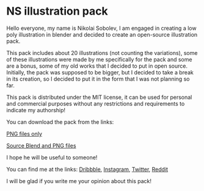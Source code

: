 # NS illustration pack

Hello everyone, my name is Nikolai Sobolev, I am engaged in creating a low poly illustration in blender and decided to create an open-source illustration pack.

This pack includes about 20 illustrations (not counting the variations), some of these illustrations were made by me specifically for the pack and some are a bonus, some of my old works that I decided to put in open source. Initially, the pack was supposed to be bigger, but I decided to take a break in its creation, so I decided to put it in the form that I was not planning so far.

This pack is distributed under the MIT license, it can be used for personal and commercial purposes without any restrictions and requirements to indicate my authorship!

You can download the pack from the links:

[PNG files only](https://github.com/nsobolewart/NS-illustration-pack/releases/download/1/NS_illustration_pack_v1_png.zip)

[Source Blend and PNG files](https://github.com/nsobolewart/NS-illustration-pack/releases/download/1/NS_illustration_pack_v1_blend_png.zip)


I hope he will be useful to someone!

You can find me at the links:
[Dribbble](https://dribbble.com/nsobolew),
[Instagram](https://www.instagram.com/nsobolewart),
[Twitter](https://twitter.com/nsobolewart),
[Reddit](https://www.reddit.com/user/nsobolew)

I will be glad if you write me your opinion about this pack!

